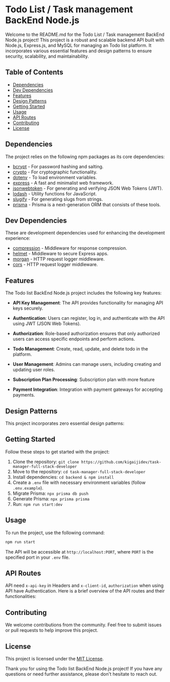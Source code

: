 # Todo List / Task management BackEnd Node.js

Welcome to the README.md for the Todo List / Task management BackEnd Node.js project! This project is a robust and scalable backend API built with Node.js, Express.js, and MySQL for managing an Todo list platform. It incorporates various essential features and design patterns to ensure security, scalability, and maintainability.

## Table of Contents

- [Dependencies](#dependencies)
- [Dev Dependencies](#dev-dependencies)
- [Features](#features)
- [Design Patterns](#design-patterns)
- [Getting Started](#getting-started)
- [Usage](#usage)
- [API Routes](#api-routes)
- [Contributing](#contributing)
- [License](#license)

## Dependencies

The project relies on the following npm packages as its core dependencies:

- [bcrypt](https://www.npmjs.com/package/bcrypt) - For password hashing and salting.
- [crypto](https://www.npmjs.com/package/crypto) - For cryptographic functionality.
- [dotenv](https://www.npmjs.com/package/dotenv) - To load environment variables.
- [express](https://www.npmjs.com/package/express) - A fast and minimalist web framework.
- [jsonwebtoken](https://www.npmjs.com/package/jsonwebtoken) - For generating and verifying JSON Web Tokens (JWT).
- [lodash](https://www.npmjs.com/package/lodash) - Utility functions for JavaScript.
- [slugify](https://www.npmjs.com/package/slugify) - For generating slugs from strings.
- [prisma](https://www.npmjs.com/package/prisma) - Prisma is a next-generation ORM that consists of these tools.

## Dev Dependencies

These are development dependencies used for enhancing the development experience:

- [compression](https://www.npmjs.com/package/compression) - Middleware for response compression.
- [helmet](https://www.npmjs.com/package/helmet) - Middleware to secure Express apps.
- [morgan](https://www.npmjs.com/package/morgan) - HTTP request logger middleware.
- [cors](https://www.npmjs.com/package/cors) - HTTP request logger middleware.

## Features

The Todo list BackEnd Node.js project includes the following key features:

- **API Key Management**: The API provides functionality for managing API keys securely.

- **Authentication**: Users can register, log in, and authenticate with the API using JWT (JSON Web Tokens).

- **Authorization**: Role-based authorization ensures that only authorized users can access specific endpoints and perform actions.

- **Todo Management**: Create, read, update, and delete todo in the platform.

- **User Management**: Admins can manage users, including creating and updating user roles.

- **Subscription Plan Processing**: Subscription plan with more feature

- **Payment Integration**: Integration with payment gateways for accepting payments.

## Design Patterns

This project incorporates zero essential design patterns:

## Getting Started

Follow these steps to get started with the project:

1. Clone the repository: `git clone https://github.com/kigaijidev/task-manager-full-stack-developer`
2. Move to the repository: `cd task-manager-full-stack-developer`
3. Install dependencies: `cd backend & npm install`
4. Create a `.env` file with necessary environment variables (follow `.env.example`).
5. Migrate Prisma: `npx prisma db push`
6. Generate Prisma: `npx prisma prisma`
7. Run: `npm run start:dev`

## Usage

To run the project, use the following command:

```bash
npm run start
```

The API will be accessible at `http://localhost:PORT`, where `PORT` is the specified port in your `.env` file.

## API Routes
API need `x-api-key` in Headers and `x-client-id`, `authorization` when using API have Authentication.
Here is a brief overview of the API routes and their functionalities:

## Contributing

We welcome contributions from the community. Feel free to submit issues or pull requests to help improve this project.

## License

This project is licensed under the [MIT License](LICENSE.md).

Thank you for using the Todo list BackEnd Node.js project! If you have any questions or need further assistance, please don't hesitate to reach out.
